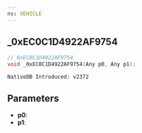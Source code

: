 ```yaml
---
ns: VEHICLE
---
```

## _0xEC0C1D4922AF9754

```c
// 0xEC0C1D4922AF9754
void _0xEC0C1D4922AF9754(Any p0, Any p1);
```

```
NativeDB Introduced: v2372
```

## Parameters
* **p0**:
* **p1**:
